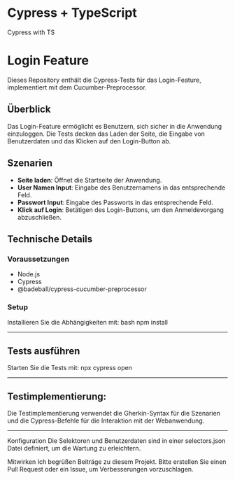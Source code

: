 # Cypress + TypeScript
Cypress with TS 

# Login Feature

Dieses Repository enthält die Cypress-Tests für das Login-Feature, implementiert mit dem Cucumber-Preprocessor.

## Überblick

Das Login-Feature ermöglicht es Benutzern, sich sicher in die Anwendung einzuloggen. Die Tests decken das Laden der Seite, die Eingabe von Benutzerdaten und das Klicken auf den Login-Button ab.

## Szenarien

- **Seite laden**: Öffnet die Startseite der Anwendung.
- **User Namen Input**: Eingabe des Benutzernamens in das entsprechende Feld.
- **Passwort Input**: Eingabe des Passworts in das entsprechende Feld.
- **Klick auf Login**: Betätigen des Login-Buttons, um den Anmeldevorgang abzuschließen.

## Technische Details
### Voraussetzungen
- Node.js
- Cypress
- @badeball/cypress-cucumber-preprocessor

### Setup
Installieren Sie die Abhängigkeiten mit:
bash
npm install

*****

## Tests ausführen
Starten Sie die Tests mit:
npx cypress open


******

## Testimplementierung:
Die Testimplementierung verwendet die Gherkin-Syntax für die Szenarien und die Cypress-Befehle für die Interaktion mit der Webanwendung.

*****

Konfiguration
Die Selektoren und Benutzerdaten sind in einer selectors.json Datei definiert, um die Wartung zu erleichtern.

Mitwirken
Ich begrüßen Beiträge zu diesem Projekt. 
Bitte erstellen Sie einen Pull Request oder ein Issue, um Verbesserungen vorzuschlagen.
